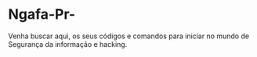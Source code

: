 # Ngafa-Pr-
Venha buscar aqui, os seus códigos e comandos para iniciar no mundo de Segurança da informação e hacking.
